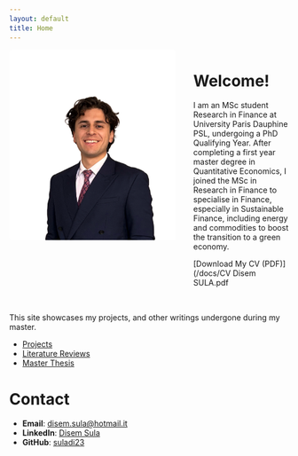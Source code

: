 ```yaml
---
layout: default
title: Home
---
```


<div style="display: flex; align-items: flex-start; gap: 2rem; margin-bottom: 2rem;">
  <!-- Left Column: Photo -->
  <div style="flex: 0 0 auto;">
    <img src="/docs/images/Disem picture.png" alt="Profile Photo" style="max-width: 300px; border-radius: 4px;" />
  </div>
  <!-- Right Column: Text -->
  <div style="flex: 1;">
    <h1>Welcome!</h1>
    <p>
      I am an MSc student Research in Finance at University Paris Dauphine PSL, undergoing a PhD Qualifying Year.
      After completing a first year master degree in Quantitative Economics, I joined the MSc in Research in Finance to specialise in Finance, especially in Sustainable Finance, including energy and commodities to boost the transition to a green economy.
    </p>
    <p>
      [Download My CV (PDF)](/docs/CV Disem SULA.pdf
    </p>
  </div>
</div>
  
This site showcases my projects, and other writings undergone during my master.

- [Projects](/projects/)
- [Literature Reviews](/Literature-reviews/)
- [Master Thesis](/Master-Thesis-(ongoing)/)

# Contact

- **Email**: [disem.sula@hotmail.it](mailto:disem.sula@hotmail.it)
- **LinkedIn**: [Disem Sula](https://www.linkedin.com/in/disem-sula-2801b4175)
- **GitHub**: [suladi23](https://github.com/suladi23)
